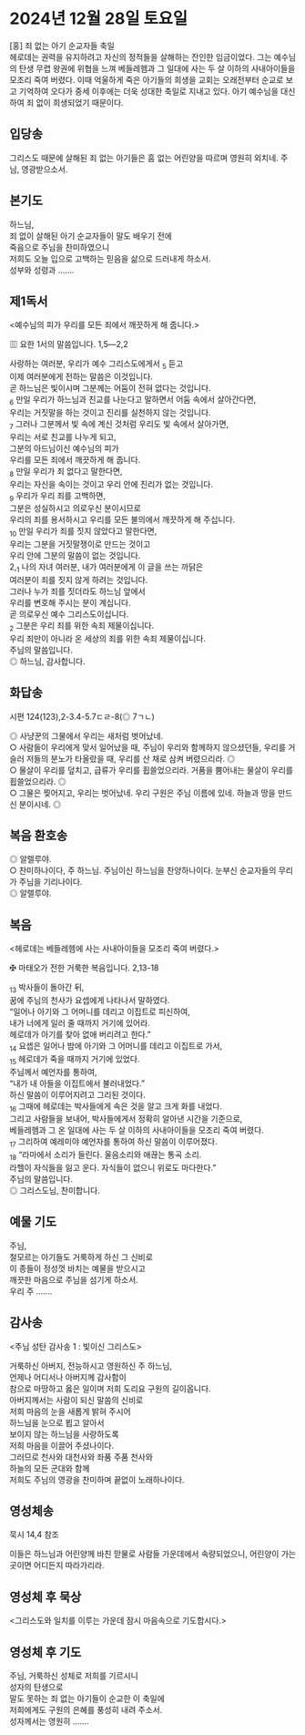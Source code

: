 # 2024년 12월 28일 토요일

[홍] 죄 없는 아기 순교자들 축일  
헤로데는 권력을 유지하려고 자신의 정적들을 살해하는 잔인한 임금이었다. 그는 예수님의 탄생 무렵 왕권에 위협을 느껴 베들레헴과 그 일대에 사는 두 살 이하의 사내아이들을 모조리 죽여 버렸다. 이때 억울하게 죽은 아기들의 희생을 교회는 오래전부터 순교로 보고 기억하여 오다가 중세 이후에는 더욱 성대한 축일로 지내고 있다. 아기 예수님을 대신하여 죄 없이 희생되었기 때문이다.


## 입당송

그리스도 때문에 살해된 죄 없는 아기들은 흠 없는 어린양을 따르며 영원히 외치네. 주님, 영광받으소서.  
  
## 본기도

하느님,  
죄 없이 살해된 아기 순교자들이 말도 배우기 전에  
죽음으로 주님을 찬미하였으니  
저희도 오늘 입으로 고백하는 믿음을 삶으로 드러내게 하소서.  
성부와 성령과 …….  
  
## 제1독서

<예수님의 피가 우리를 모든 죄에서 깨끗하게 해 줍니다.>

▥ 요한 1서의 말씀입니다. 1,5―2,2

사랑하는 여러분, 우리가 예수 그리스도에게서 <sub>5</sub> 듣고  
이제 여러분에게 전하는 말씀은 이것입니다.  
곧 하느님은 빛이시며 그분께는 어둠이 전혀 없다는 것입니다.  
<sub>6</sub> 만일 우리가 하느님과 친교를 나눈다고 말하면서 어둠 속에서 살아간다면,  
우리는 거짓말을 하는 것이고 진리를 실천하지 않는 것입니다.  
<sub>7</sub> 그러나 그분께서 빛 속에 계신 것처럼 우리도 빛 속에서 살아가면,  
우리는 서로 친교를 나누게 되고,  
그분의 아드님이신 예수님의 피가  
우리를 모든 죄에서 깨끗하게 해 줍니다.  
<sub>8</sub> 만일 우리가 죄 없다고 말한다면,  
우리는 자신을 속이는 것이고 우리 안에 진리가 없는 것입니다.  
<sub>9</sub> 우리가 우리 죄를 고백하면,  
그분은 성실하시고 의로우신 분이시므로  
우리의 죄를 용서하시고 우리를 모든 불의에서 깨끗하게 해 주십니다.  
<sub>10</sub> 만일 우리가 죄를 짓지 않았다고 말한다면,  
우리는 그분을 거짓말쟁이로 만드는 것이고  
우리 안에 그분의 말씀이 없는 것입니다.  
2,<sub>1</sub> 나의 자녀 여러분, 내가 여러분에게 이 글을 쓰는 까닭은  
여러분이 죄를 짓지 않게 하려는 것입니다.  
그러나 누가 죄를 짓더라도 하느님 앞에서  
우리를 변호해 주시는 분이 계십니다.  
곧 의로우신 예수 그리스도이십니다.  
<sub>2</sub> 그분은 우리 죄를 위한 속죄 제물이십니다.  
우리 죄만이 아니라 온 세상의 죄를 위한 속죄 제물이십니다.  
주님의 말씀입니다.  
◎ 하느님, 감사합니다.  
  
## 화답송

시편 124(123),2-3.4-5.7ㄷㄹ-8(◎ 7ㄱㄴ)

◎ 사냥꾼의 그물에서 우리는 새처럼 벗어났네.  
○ 사람들이 우리에게 맞서 일어났을 때, 주님이 우리와 함께하지 않으셨던들, 우리를 거슬러 저들의 분노가 타올랐을 때, 우리를 산 채로 삼켜 버렸으리라. ◎  
○ 물살이 우리를 덮치고, 급류가 우리를 휩쓸었으리라. 거품을 뿜어내는 물살이 우리를 휩쓸었으리라. ◎  
○ 그물은 찢어지고, 우리는 벗어났네. 우리 구원은 주님 이름에 있네. 하늘과 땅을 만드신 분이시네. ◎  
  
## 복음 환호송

◎ 알렐루야.  
○ 찬미하나이다, 주 하느님. 주님이신 하느님을 찬양하나이다. 눈부신 순교자들의 무리가 주님을 기리나이다.  
◎ 알렐루야.  
  
## 복음

<헤로데는 베들레헴에 사는 사내아이들을 모조리 죽여 버렸다.>

✠ 마태오가 전한 거룩한 복음입니다. 2,13-18

<sub>13</sub> 박사들이 돌아간 뒤,  
꿈에 주님의 천사가 요셉에게 나타나서 말하였다.  
“일어나 아기와 그 어머니를 데리고 이집트로 피신하여,  
내가 너에게 일러 줄 때까지 거기에 있어라.  
헤로데가 아기를 찾아 없애 버리려고 한다.”  
<sub>14</sub> 요셉은 일어나 밤에 아기와 그 어머니를 데리고 이집트로 가서,  
<sub>15</sub> 헤로데가 죽을 때까지 거기에 있었다.  
주님께서 예언자를 통하여,  
“내가 내 아들을 이집트에서 불러내었다.”  
하신 말씀이 이루어지려고 그리된 것이다.  
<sub>16</sub> 그때에 헤로데는 박사들에게 속은 것을 알고 크게 화를 내었다.  
그리고 사람들을 보내어, 박사들에게서 정확히 알아낸 시간을 기준으로,  
베들레헴과 그 온 일대에 사는 두 살 이하의 사내아이들을 모조리 죽여 버렸다.  
<sub>17</sub> 그리하여 예레미야 예언자를 통하여 하신 말씀이 이루어졌다.  
<sub>18</sub> “라마에서 소리가 들린다. 울음소리와 애끊는 통곡 소리.  
라헬이 자식들을 잃고 운다. 자식들이 없으니 위로도 마다한다.”  
주님의 말씀입니다.  
◎ 그리스도님, 찬미합니다.  
  
## 예물 기도

주님,  
철모르는 아기들도 거룩하게 하신 그 신비로  
이 종들이 정성껏 바치는 예물을 받으시고  
깨끗한 마음으로 주님을 섬기게 하소서.  
우리 주 …….  
  
## 감사송

<주님 성탄 감사송 1 : 빛이신 그리스도>

거룩하신 아버지, 전능하시고 영원하신 주 하느님,  
언제나 어디서나 아버지께 감사함이  
참으로 마땅하고 옳은 일이며 저희 도리요 구원의 길이옵니다.  
아버지께서는 사람이 되신 말씀의 신비로  
저희 마음의 눈을 새롭게 밝혀 주시어  
하느님을 눈으로 뵙고 알아서  
보이지 않는 하느님을 사랑하도록  
저희 마음을 이끌어 주셨나이다.  
그러므로 천사와 대천사와 좌품 주품 천사와  
하늘의 모든 군대와 함께  
저희도 주님의 영광을 찬미하며 끝없이 노래하나이다.  
  
## 영성체송

묵시 14,4 참조

이들은 하느님과 어린양께 바친 맏물로 사람들 가운데에서 속량되었으니, 어린양이 가는 곳이면 어디든지 따라가리라.  
  
## 영성체 후 묵상

<그리스도와 일치를 이루는 가운데 잠시 마음속으로 기도합시다.>  
## 영성체 후 기도

주님, 거룩하신 성체로 저희를 기르시니  
성자의 탄생으로  
말도 못하는 죄 없는 아기들이 순교한 이 축일에  
저희에게도 구원의 은혜를 풍성히 내려 주소서.  
성자께서는 영원히 …….